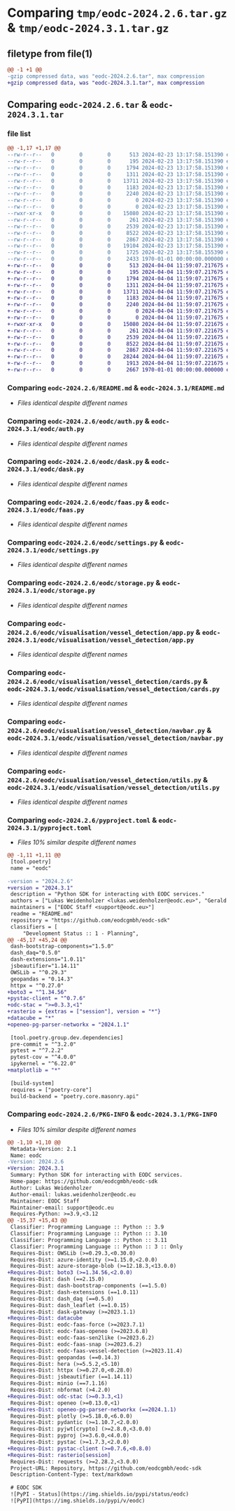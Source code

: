 # Comparing `tmp/eodc-2024.2.6.tar.gz` & `tmp/eodc-2024.3.1.tar.gz`

## filetype from file(1)

```diff
@@ -1 +1 @@
-gzip compressed data, was "eodc-2024.2.6.tar", max compression
+gzip compressed data, was "eodc-2024.3.1.tar", max compression
```

## Comparing `eodc-2024.2.6.tar` & `eodc-2024.3.1.tar`

### file list

```diff
@@ -1,17 +1,17 @@
--rw-r--r--   0        0        0      513 2024-02-23 13:17:58.151390 eodc-2024.2.6/README.md
--rw-r--r--   0        0        0      195 2024-02-23 13:17:58.151390 eodc-2024.2.6/eodc/__init__.py
--rw-r--r--   0        0        0     1794 2024-02-23 13:17:58.151390 eodc-2024.2.6/eodc/auth.py
--rw-r--r--   0        0        0     1311 2024-02-23 13:17:58.151390 eodc-2024.2.6/eodc/dask.py
--rw-r--r--   0        0        0    13711 2024-02-23 13:17:58.151390 eodc-2024.2.6/eodc/faas.py
--rw-r--r--   0        0        0     1183 2024-02-23 13:17:58.151390 eodc-2024.2.6/eodc/settings.py
--rw-r--r--   0        0        0     2240 2024-02-23 13:17:58.151390 eodc-2024.2.6/eodc/storage.py
--rw-r--r--   0        0        0        0 2024-02-23 13:17:58.151390 eodc-2024.2.6/eodc/visualisation/__init__.py
--rw-r--r--   0        0        0        0 2024-02-23 13:17:58.151390 eodc-2024.2.6/eodc/visualisation/vessel_detection/__init__.py
--rwxr-xr-x   0        0        0    15080 2024-02-23 13:17:58.151390 eodc-2024.2.6/eodc/visualisation/vessel_detection/app.py
--rw-r--r--   0        0        0      261 2024-02-23 13:17:58.151390 eodc-2024.2.6/eodc/visualisation/vessel_detection/assets/app.css
--rw-r--r--   0        0        0     2539 2024-02-23 13:17:58.151390 eodc-2024.2.6/eodc/visualisation/vessel_detection/cards.py
--rw-r--r--   0        0        0     8522 2024-02-23 13:17:58.151390 eodc-2024.2.6/eodc/visualisation/vessel_detection/navbar.py
--rw-r--r--   0        0        0     2867 2024-02-23 13:17:58.151390 eodc-2024.2.6/eodc/visualisation/vessel_detection/utils.py
--rw-r--r--   0        0        0    19104 2024-02-23 13:17:58.151390 eodc-2024.2.6/eodc/workspace.py
--rw-r--r--   0        0        0     1725 2024-02-23 13:17:58.155390 eodc-2024.2.6/pyproject.toml
--rw-r--r--   0        0        0     2433 1970-01-01 00:00:00.000000 eodc-2024.2.6/PKG-INFO
+-rw-r--r--   0        0        0      513 2024-04-04 11:59:07.217675 eodc-2024.3.1/README.md
+-rw-r--r--   0        0        0      195 2024-04-04 11:59:07.217675 eodc-2024.3.1/eodc/__init__.py
+-rw-r--r--   0        0        0     1794 2024-04-04 11:59:07.217675 eodc-2024.3.1/eodc/auth.py
+-rw-r--r--   0        0        0     1311 2024-04-04 11:59:07.217675 eodc-2024.3.1/eodc/dask.py
+-rw-r--r--   0        0        0    13711 2024-04-04 11:59:07.217675 eodc-2024.3.1/eodc/faas.py
+-rw-r--r--   0        0        0     1183 2024-04-04 11:59:07.217675 eodc-2024.3.1/eodc/settings.py
+-rw-r--r--   0        0        0     2240 2024-04-04 11:59:07.217675 eodc-2024.3.1/eodc/storage.py
+-rw-r--r--   0        0        0        0 2024-04-04 11:59:07.217675 eodc-2024.3.1/eodc/visualisation/__init__.py
+-rw-r--r--   0        0        0        0 2024-04-04 11:59:07.217675 eodc-2024.3.1/eodc/visualisation/vessel_detection/__init__.py
+-rwxr-xr-x   0        0        0    15080 2024-04-04 11:59:07.221675 eodc-2024.3.1/eodc/visualisation/vessel_detection/app.py
+-rw-r--r--   0        0        0      261 2024-04-04 11:59:07.221675 eodc-2024.3.1/eodc/visualisation/vessel_detection/assets/app.css
+-rw-r--r--   0        0        0     2539 2024-04-04 11:59:07.221675 eodc-2024.3.1/eodc/visualisation/vessel_detection/cards.py
+-rw-r--r--   0        0        0     8522 2024-04-04 11:59:07.221675 eodc-2024.3.1/eodc/visualisation/vessel_detection/navbar.py
+-rw-r--r--   0        0        0     2867 2024-04-04 11:59:07.221675 eodc-2024.3.1/eodc/visualisation/vessel_detection/utils.py
+-rw-r--r--   0        0        0    28244 2024-04-04 11:59:07.221675 eodc-2024.3.1/eodc/workspace.py
+-rw-r--r--   0        0        0     1913 2024-04-04 11:59:07.221675 eodc-2024.3.1/pyproject.toml
+-rw-r--r--   0        0        0     2667 1970-01-01 00:00:00.000000 eodc-2024.3.1/PKG-INFO
```

### Comparing `eodc-2024.2.6/README.md` & `eodc-2024.3.1/README.md`

 * *Files identical despite different names*

### Comparing `eodc-2024.2.6/eodc/auth.py` & `eodc-2024.3.1/eodc/auth.py`

 * *Files identical despite different names*

### Comparing `eodc-2024.2.6/eodc/dask.py` & `eodc-2024.3.1/eodc/dask.py`

 * *Files identical despite different names*

### Comparing `eodc-2024.2.6/eodc/faas.py` & `eodc-2024.3.1/eodc/faas.py`

 * *Files identical despite different names*

### Comparing `eodc-2024.2.6/eodc/settings.py` & `eodc-2024.3.1/eodc/settings.py`

 * *Files identical despite different names*

### Comparing `eodc-2024.2.6/eodc/storage.py` & `eodc-2024.3.1/eodc/storage.py`

 * *Files identical despite different names*

### Comparing `eodc-2024.2.6/eodc/visualisation/vessel_detection/app.py` & `eodc-2024.3.1/eodc/visualisation/vessel_detection/app.py`

 * *Files identical despite different names*

### Comparing `eodc-2024.2.6/eodc/visualisation/vessel_detection/cards.py` & `eodc-2024.3.1/eodc/visualisation/vessel_detection/cards.py`

 * *Files identical despite different names*

### Comparing `eodc-2024.2.6/eodc/visualisation/vessel_detection/navbar.py` & `eodc-2024.3.1/eodc/visualisation/vessel_detection/navbar.py`

 * *Files identical despite different names*

### Comparing `eodc-2024.2.6/eodc/visualisation/vessel_detection/utils.py` & `eodc-2024.3.1/eodc/visualisation/vessel_detection/utils.py`

 * *Files identical despite different names*

### Comparing `eodc-2024.2.6/pyproject.toml` & `eodc-2024.3.1/pyproject.toml`

 * *Files 10% similar despite different names*

```diff
@@ -1,11 +1,11 @@
 [tool.poetry]
 name = "eodc"
 
-version = "2024.2.6"
+version = "2024.3.1"
 description = "Python SDK for interacting with EODC services."
 authors = ["Lukas Weidenholzer <lukas.weidenholzer@eodc.eu>", "Gerald Irsiegler <gerald.irsiegler@eodc.eu>", "Christoph Reimer <christoph.reimer@eodc.eu>"]
 maintainers = ["EODC Staff <support@eodc.eu>"]
 readme = "README.md"
 repository = "https://github.com/eodcgmbh/eodc-sdk"
 classifiers = [
     "Development Status :: 1 - Planning",
@@ -45,17 +45,24 @@
 dash-bootstrap-components="1.5.0"
 dash_daq="0.5.0"
 dash-extensions="1.0.11"
 jsbeautifier="1.14.11"
 OWSLib = "^0.29.3"
 geopandas = "0.14.3"
 httpx = "^0.27.0"
+boto3 = "^1.34.56"
+pystac-client = "^0.7.6"
+odc-stac = ">=0.3.3,<1"
+rasterio = {extras = ["session"], version = "*"}
+datacube = "*"
+openeo-pg-parser-networkx = "2024.1.1"
 
 [tool.poetry.group.dev.dependencies]
 pre-commit = "^3.2.0"
 pytest = "^7.2.2"
 pytest-cov = "^4.0.0"
 ipykernel = "^6.22.0"
+matplotlib = "*"
 
 [build-system]
 requires = ["poetry-core"]
 build-backend = "poetry.core.masonry.api"
```

### Comparing `eodc-2024.2.6/PKG-INFO` & `eodc-2024.3.1/PKG-INFO`

 * *Files 10% similar despite different names*

```diff
@@ -1,10 +1,10 @@
 Metadata-Version: 2.1
 Name: eodc
-Version: 2024.2.6
+Version: 2024.3.1
 Summary: Python SDK for interacting with EODC services.
 Home-page: https://github.com/eodcgmbh/eodc-sdk
 Author: Lukas Weidenholzer
 Author-email: lukas.weidenholzer@eodc.eu
 Maintainer: EODC Staff
 Maintainer-email: support@eodc.eu
 Requires-Python: >=3.9,<3.12
@@ -15,37 +15,43 @@
 Classifier: Programming Language :: Python :: 3.9
 Classifier: Programming Language :: Python :: 3.10
 Classifier: Programming Language :: Python :: 3.11
 Classifier: Programming Language :: Python :: 3 :: Only
 Requires-Dist: OWSLib (>=0.29.3,<0.30.0)
 Requires-Dist: azure-identity (>=1.15.0,<2.0.0)
 Requires-Dist: azure-storage-blob (>=12.18.3,<13.0.0)
+Requires-Dist: boto3 (>=1.34.56,<2.0.0)
 Requires-Dist: dash (==2.15.0)
 Requires-Dist: dash-bootstrap-components (==1.5.0)
 Requires-Dist: dash-extensions (==1.0.11)
 Requires-Dist: dash_daq (==0.5.0)
 Requires-Dist: dash_leaflet (==1.0.15)
 Requires-Dist: dask-gateway (>=2023.1.1)
+Requires-Dist: datacube
 Requires-Dist: eodc-faas-force (>=2023.7.1)
 Requires-Dist: eodc-faas-openeo (>=2023.6.8)
 Requires-Dist: eodc-faas-sen2like (>=2023.6.2)
 Requires-Dist: eodc-faas-snap (>=2023.6.2)
 Requires-Dist: eodc-faas-vessel-detection (>=2023.11.4)
 Requires-Dist: geopandas (==0.14.3)
 Requires-Dist: hera (>=5.5.2,<5.10)
 Requires-Dist: httpx (>=0.27.0,<0.28.0)
 Requires-Dist: jsbeautifier (==1.14.11)
 Requires-Dist: minio (==7.1.16)
 Requires-Dist: nbformat (>4.2.0)
+Requires-Dist: odc-stac (>=0.3.3,<1)
 Requires-Dist: openeo (>=0.13.0,<1)
+Requires-Dist: openeo-pg-parser-networkx (==2024.1.1)
 Requires-Dist: plotly (>=5.18.0,<6.0.0)
 Requires-Dist: pydantic (>=1.10.7,<2.0.0)
 Requires-Dist: pyjwt[crypto] (>=2.8.0,<3.0.0)
 Requires-Dist: pyproj (>=3.6.0,<4.0.0)
 Requires-Dist: pystac (>=1.7.3,<2.0.0)
+Requires-Dist: pystac-client (>=0.7.6,<0.8.0)
+Requires-Dist: rasterio[session]
 Requires-Dist: requests (>=2.28.2,<3.0.0)
 Project-URL: Repository, https://github.com/eodcgmbh/eodc-sdk
 Description-Content-Type: text/markdown
 
 # EODC SDK
 ![PyPI - Status](https://img.shields.io/pypi/status/eodc)
 ![PyPI](https://img.shields.io/pypi/v/eodc)
```

